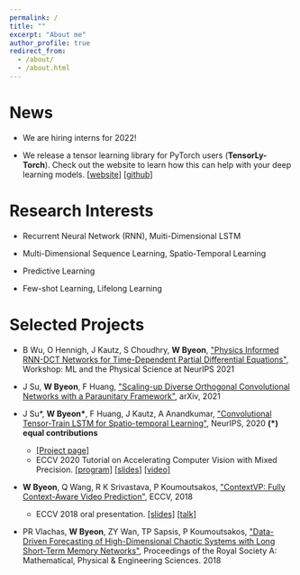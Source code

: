 ```yaml
---
permalink: /
title: ""
excerpt: "About me"
author_profile: true
redirect_from: 
  - /about/
  - /about.html
---
```


News
======
* We are hiring interns for 2022! 

* We release a tensor learning library for PyTorch users (<b>TensorLy-Torch</b>). Check out the website to learn how this can help with your deep learning models. [[website](http://tensorly.org/torch/dev/)] [[github](https://github.com/tensorly/torch)]

Research Interests
======
* Recurrent Neural Network (RNN), Muiti-Dimensional LSTM

* Multi-Dimensional Sequence Learning, Spatio-Temporal Learning

* Predictive Learning

* Few-shot Learning, Lifelong Learning

Selected Projects
======
* B Wu, O Hennigh, J Kautz, S Choudhry, <b>W Byeon</b>, ["Physics Informed RNN-DCT Networks for Time-Dependent Partial Differential Equations"](https://wonmin-byeon.github.io/publication/2021-rnndct), Workshop: ML and the Physical Science at NeurIPS 2021

* J Su, <b>W Byeon</b>, F Huang, ["Scaling-up Diverse Orthogonal Convolutional Networks with a Paraunitary Framework"](https://wonmin-byeon.github.io/publication/2021-orthoNN), arXiv, 2021

* J Su*, <b>W Byeon*</b>, F Huang, J Kautz, A Anandkumar, ["Convolutional Tensor-Train LSTM for Spatio-temporal Learning"](https://wonmin-byeon.github.io/publication/2020-convttlstm), NeurIPS, 2020 <b> (*) equal contributions </b> 
    - [[Project page]](https://sites.google.com/nvidia.com/conv-tt-lstm)
    - ECCV 2020 Tutorial on Accelerating Computer Vision with Mixed Precision. [[program]](https://nvlabs.github.io/eccv2020-mixed-precision-tutorial/) [[slides]](https://nvlabs.github.io/eccv2020-mixed-precision-tutorial/files/wonmin_byeon-mixed-precision-training-for-convolutional-tensor-train-lstm.pdf) [[video]](https://www.youtube.com/watch?v=1XuD-ozHTLY&feature=youtu.be)
    

* <b>W Byeon</b>, Q Wang, R K Srivastava, P Koumoutsakos, ["ContextVP: Fully Context-Aware Video Prediction"](https://wonmin-byeon.github.io/publication/2018-contextvp), ECCV, 2018 
    - ECCV 2018 oral presentation. [[slides]](http://wonmin-byeon.github.io/files/byeon-contextvp-eccv18-oral.pdf) [[talk]](https://www.youtube.com/watch?time_continue=431&v=9ncoStGl4VA)


* PR Vlachas, <b>W Byeon</b>, ZY Wan, TP Sapsis, P Koumoutsakos, ["Data-Driven Forecasting of High-Dimensional Chaotic Systems with Long Short-Term Memory Networks"](https://wonmin-byeon.github.io/publication/2018-05-01-chaotic-lstm), Proceedings of the Royal Society A: Mathematical, Physical & Engineering Sciences. 2018
